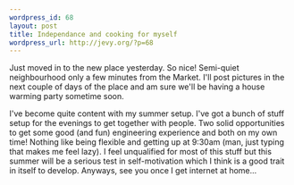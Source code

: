 ```yaml
--- 
wordpress_id: 68
layout: post
title: Independance and cooking for myself
wordpress_url: http://jevy.org/?p=68
---
```

Just moved in to the new place yesterday.  So nice!  Semi-quiet neighbourhood only a few minutes from the Market.  I'll post pictures in the next couple of days of the place and am sure we'll be having a house warming party sometime soon.

I've become quite content with my summer setup.  I've got a bunch of stuff setup for the evenings to get together with people.  Two solid opportunities to get some good (and fun) engineering experience and both on my own time!  Nothing like being flexible and getting up at 9:30am (man, just typing that makes me feel lazy).  I feel unqualified for most of this stuff but this summer will be a serious test in self-motivation which I think is a good trait in itself to develop.  Anyways, see you once I get internet at home...
